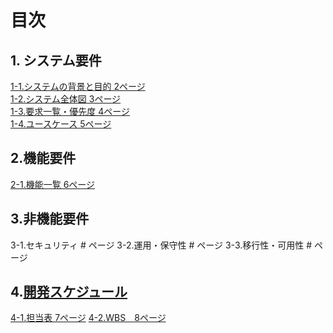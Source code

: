# 目次
## 1. システム要件
[1-1.システムの背景と目的  2ページ](要件定義_システム要件_背景と目的.md)  
[1-2.システム全体図        3ページ](要件定義_システム要件_システム全体図.md)  
[1-3.要求一覧・優先度      4ページ](要件定義_システム要件_要求一覧・優先度.md)  
[1-4.ユースケース           5ページ](ユースケース図.pu)         
## 2.機能要件
[2-1.機能一覧       6ページ](要求定義_機能要件.md)             
## 3.非機能要件
3-1.セキュリティ            # ページ
3-2.運用・保守性            # ページ
3-3.移行性・可用性          # ページ
## 4.[開発スケジュール](要求定義_開発スケジュール.md)
[4-1.担当表  7ページ](要求定義_開発スケジュール_担当割.md)
[4-2.WBS　8ページ](要求定義_開発スケジュール_WBS.md)